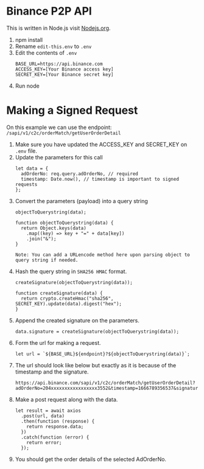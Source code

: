 # Binance P2P API

This is written in Node.js visit [Nodejs.org](https://nodejs.org/en/). 

1. npm install
2. Rename ``` edit-this.env ``` to ```.env```
3. Edit the contents of ```.env```
    ```
    BASE_URL=https://api.binance.com
    ACCESS_KEY=[Your Binance access key]
    SECRET_KEY=[Your Binance secret key]
    ```
4. Run node

# Making a Signed Request

On this example we can use the endpoint: ```/sapi/v1/c2c/orderMatch/getUserOrderDetail```

1. Make sure you have updated the ACCESS_KEY and SECRET_KEY on ```.env``` file.
2. Update the parameters for this call
    ```
    let data = {
      adOrderNo: req.query.adOrderNo, // required
      timestamp: Date.now(), // timestamp is important to signed requests
    };
    ```
3. Convert the parameters (payload) into a query string
    ```
    objectToQuerystring(data);

    function objectToQuerystring(data) {
      return Object.keys(data)
        .map((key) => key + "=" + data[key])
        .join("&");
    }

    Note: You can add a URLencode method here upon parsing object to query string if needed.
    ```
4. Hash the query string in ```SHA256 HMAC``` format.
    ```
    createSignature(objectToQuerystring(data));

    function createSignature(data) {
      return crypto.createHmac("sha256", SECRET_KEY).update(data).digest("hex");
    }
    ```
5. Append the created signature on the parameters.
    ```
    data.signature = createSignature(objectToQuerystring(data));
    ```
6. Form the url for making a request.
   ```
   let url = `${BASE_URL}${endpoint}?${objectToQuerystring(data)}`;
   ```
7. The url should look like below but exactly as it is because of the timestamp and the signature.
   ```
   https://api.binance.com/sapi/v1/c2c/orderMatch/getUserOrderDetail?adOrderNo=204xxxxxxxxxxxxxxxxx3552&timestamp=1666789356537&signature=172dd497d08f68fbd499185deacbd98d21c9df5b73e22d3941172baad648c5bf
   ```
8. Make a post request along with the data.
    ```
    let result = await axios
      .post(url, data)
      .then(function (response) {
        return response.data;
      })
      .catch(function (error) {
        return error;
      });
    ```
9. You should get the order details of the selected AdOrderNo.